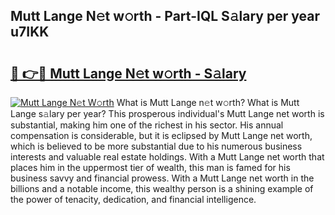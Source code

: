 ## Mutt Lange N𝚎t w𝚘rth - Part-IQL S𝚊lary per year u7IKK

# <h2><a href="http://gc0waz.nevu.top/?p=Mutt+Lange">🔗 👉🔴 Mutt Lange N𝚎t w𝚘rth - S𝚊lary</a></h2>

[![Mutt Lange N𝚎t W𝚘rth](https://i.imgur.com/Oavwk0R.jpeg)](http://gc0waz.nevu.top/?p=Mutt+Lange)
What is Mutt Lange n𝚎t w𝚘rth? What is Mutt Lange s𝚊lary per year?
This prosperous individual's Mutt Lange net worth is substantial, making him one of the richest in his sector. His annual compensation is considerable, but it is eclipsed by Mutt Lange net worth, which is believed to be more substantial due to his numerous business interests and valuable real estate holdings. With a Mutt Lange net worth that places him in the uppermost tier of wealth, this man is famed for his business savvy and financial prowess. With a Mutt Lange net worth in the billions and a notable income, this wealthy person is a shining example of the power of tenacity, dedication, and financial intelligence.

